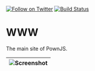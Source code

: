 [![Follow on Twitter](https://img.shields.io/twitter/follow/pownjs.svg?logo=twitter)](https://twitter.com/pownjs)
[![Build Status](https://travis-ci.org/pownjs/www.svg?branch=master)](https://travis-ci.org/pownjs/www)

# WWW

The main site of PownJS.

|![Screenshot](https://urlscan.io/liveshot/?width=1024&height=768&url=http%3A%2F%2Fpownjs.com)|
|-|
